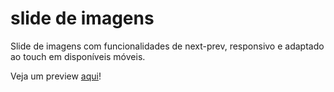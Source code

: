 # slide de imagens
Slide de imagens com funcionalidades de next-prev, responsivo e adaptado ao touch em disponíveis móveis. 

Veja um preview <a href="https://lqmorais.github.io/slide-imagens/">aqui</a>!

